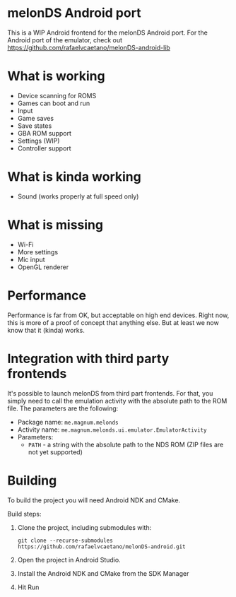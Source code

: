 # melonDS Android port
This is a WIP Android frontend for the melonDS Android port. For the Android port of the emulator, check out https://github.com/rafaelvcaetano/melonDS-android-lib

# What is working
*  Device scanning for ROMS
*  Games can boot and run
*  Input
*  Game saves
*  Save states
*  GBA ROM support
*  Settings (WIP)
*  Controller support

# What is kinda working
*  Sound (works properly at full speed only)

# What is missing
*  Wi-Fi
*  More settings
*  Mic input
*  OpenGL renderer

# Performance
Performance is far from OK, but acceptable on high end devices. Right now, this is more of a proof of concept that anything else. But at least we now know that it (kinda) works.

# Integration with third party frontends
It's possible to launch melonDS from third part frontends. For that, you simply need to call the emulation activity with the absolute path to the ROM file. The parameters are the following:
*  Package name: `me.magnum.melonds`
*  Activity name: `me.magnum.melonds.ui.emulator.EmulatorActivity`
*  Parameters:
    * `PATH` - a string with the absolute path to the NDS ROM (ZIP files are not yet supported)

# Building
To build the project you will need Android NDK and CMake.

Build steps:
1.  Clone the project, including submodules with:
    
    `git clone --recurse-submodules https://github.com/rafaelvcaetano/melonDS-android.git`
2.  Open the project in Android Studio.
3.  Install the Android NDK and CMake from the SDK Manager
4.  Hit Run
